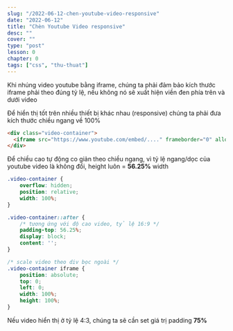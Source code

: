 ```yaml
---
slug: "/2022-06-12-chen-youtube-video-responsive"
date: "2022-06-12"
title: "Chèn Youtube Video responsive"
desc: ""
cover: ""
type: "post"
lesson: 0
chapter: 0
tags: ["css", "thu-thuat"]
---
```


Khi nhúng video youtube bằng iframe, chúng ta phải đảm bảo kích thước iframe phải theo đúng tỷ lệ, nếu không nó sẽ xuất hiện viền đen phía trên và dưới video

Để hiển thị tốt trên nhiều thiết bị khác nhau (responsive) chúng ta phải đưa kích thước chiều ngang về 100%

```html
<div class="video-container">
  <iframe src="https://www.youtube.com/embed/...." frameborder="0" allow="accelerometer; autoplay; encrypted-media; gyroscope; picture-in-picture" allowfullscreen></iframe>
</div>
```

Để chiều cao tự động co giản theo chiều ngang, vì tỷ lệ ngang/dọc của youtube video là không đổi, height luôn = **56.25%** width

```css
.video-container {
    overflow: hidden;
    position: relative;
    width: 100%;
}

.video-container::after {
	/* tương ứng với độ cao video, tỷ lệ 16:9 */
    padding-top: 56.25%;
    display: block;
    content: '';
}

/* scale video theo div bọc ngoài */
.video-container iframe {
    position: absolute;
    top: 0;
    left: 0;
    width: 100%;
    height: 100%;
}
```

Nếu video hiển thị ở tỷ lệ 4:3, chúng ta sẽ cần set giá trị padding **75%**